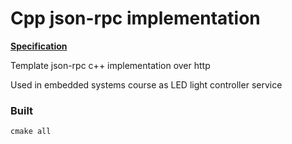 # Cpp json-rpc implementation
[**Specification**](https://www.jsonrpc.org/specification)

Template json-rpc c++ implementation over http

Used in embedded systems course as LED light controller service

### Built
```
cmake all
```

